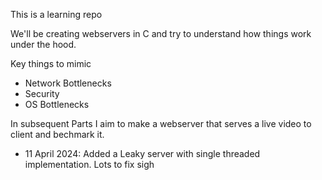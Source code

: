 This is a learning repo

We'll be creating webservers in C and try to understand how things work under the hood.

Key things to mimic

- Network Bottlenecks
- Security
- OS Bottlenecks


In subsequent Parts I aim to make a webserver that serves a live video to client and bechmark it.


- 11 April 2024: Added a Leaky server with single threaded implementation. Lots to fix sigh